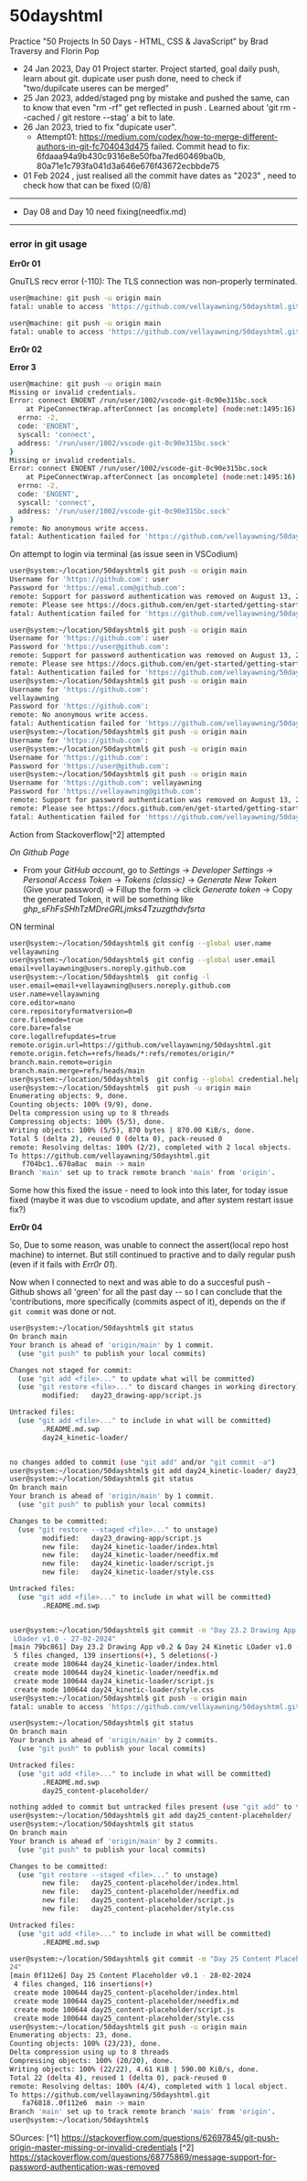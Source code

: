 # 50dayshtml

Practice "50 Projects In 50 Days - HTML, CSS &amp; JavaScript" by Brad Traversy and Florin Pop

- 24 Jan 2023, Day 01 Project starter. Project started, goal daily push, learn about git. dupicate user push done, need to check if "two/dupilcate useres can be merged"
- 25 Jan 2023, added/staged png by mistake and pushed the same, can to know that even "rm -rf" get reflected in push . Learned about 'git rm --cached / git restore --stag' a bit to late.
- 26 Jan 2023, tried to fix "dupicate user".
  - Attempt01: https://medium.com/codex/how-to-merge-different-authors-in-git-fc704043d475 failed.
    Commit head to fix: 6fdaaa94a9b430c9316e8e50fba7fed60469ba0b, 80a71e1c793fa041d3a646e676f43672ecbbde75
- 01 Feb 2024 , just realised all the commit have dates as "2023" , need to check how that can be fixed (0/8)

---

- Day 08 and Day 10 need fixing(needfix.md)

---

### error in git usage

**Err0r 01**

GnuTLS recv error (-110): The TLS connection was non-properly terminated.

```bash
user@machine: git push -u origin main
fatal: unable to access 'https://github.com/vellayawning/50dayshtml.git/': Could not resolve host: github.com
```

```bash
user@machine: git push -u origin main
fatal: unable to access 'https://github.com/vellayawning/50dayshtml.git/': GnuTLS recv error (-110): The TLS connection was non-properly terminated.
```

**Err0r 02**

**Error 3**

```bash
user@machine: git push -u origin main
Missing or invalid credentials.
Error: connect ENOENT /run/user/1002/vscode-git-0c90e315bc.sock
    at PipeConnectWrap.afterConnect [as oncomplete] (node:net:1495:16) {
  errno: -2,
  code: 'ENOENT',
  syscall: 'connect',
  address: '/run/user/1002/vscode-git-0c90e315bc.sock'
}
Missing or invalid credentials.
Error: connect ENOENT /run/user/1002/vscode-git-0c90e315bc.sock
    at PipeConnectWrap.afterConnect [as oncomplete] (node:net:1495:16) {
  errno: -2,
  code: 'ENOENT',
  syscall: 'connect',
  address: '/run/user/1002/vscode-git-0c90e315bc.sock'
}
remote: No anonymous write access.
fatal: Authentication failed for 'https://github.com/vellayawning/50dayshtml.git/'
```

On attempt to login via terminal (as issue seen in VSCodium)

```bash
user@system:~/location/50dayshtml$ git push -u origin main
Username for 'https://github.com': user
Password for 'https://emal.com@github.com':
remote: Support for password authentication was removed on August 13, 2021.
remote: Please see https://docs.github.com/en/get-started/getting-started-with-git/about-remote-repositories#cloning-with-https-urls for information on currently recommended modes of authentication.
fatal: Authentication failed for 'https://github.com/vellayawning/50dayshtml.git/'

user@system:~/location/50dayshtml$ git push -u origin main
Username for 'https://github.com': user
Password for 'https://user@github.com':
remote: Support for password authentication was removed on August 13, 2021.
remote: Please see https://docs.github.com/en/get-started/getting-started-with-git/about-remote-repositories#cloning-with-https-urls for information on currently recommended modes of authentication.
fatal: Authentication failed for 'https://github.com/vellayawning/50dayshtml.git/'
user@system:~/location/50dayshtml$ git push -u origin main
Username for 'https://github.com':
vellayawning
Password for 'https://github.com':
remote: No anonymous write access.
fatal: Authentication failed for 'https://github.com/vellayawning/50dayshtml.git/'
user@system:~/location/50dayshtml$ git push -u origin main
Username for 'https://github.com':
user@system:~/location/50dayshtml$ git push -u origin main
Username for 'https://github.com':
Password for 'https://user@github.com':
user@system:~/location/50dayshtml$ git push -u origin main
Username for 'https://github.com': vellayawning
Password for 'https://vellayawning@github.com':
remote: Support for password authentication was removed on August 13, 2021.
remote: Please see https://docs.github.com/en/get-started/getting-started-with-git/about-remote-repositories#cloning-with-https-urls for information on currently recommended modes of authentication.
fatal: Authentication failed for 'https://github.com/vellayawning/50dayshtml.git/'

```

Action from Stackoverflow[^2] attempted

_On Github Page_

- From your _GitHub account_, go to _Settings_ -> _Developer Settings_ -> _Personal Access Token_ -> _Tokens (classic)_ -> _Generate New Token_ (Give your password) -> Fillup the form -> click _Generate token_ -> Copy the generated Token, it will be something like _ghp_sFhFsSHhTzMDreGRLjmks4Tzuzgthdvfsrta_

ON terminal

```bash
user@system:~/location/50dayshtml$ git config --global user.name
vellayawning
user@system:~/location/50dayshtml$ git config --global user.email
email+vellayawning@users.noreply.github.com
user@system:~/location/50dayshtml$  git config -l
user.email=email+vellayawning@users.noreply.github.com
user.name=vellayawning
core.editor=nano
core.repositoryformatversion=0
core.filemode=true
core.bare=false
core.logallrefupdates=true
remote.origin.url=https://github.com/vellayawning/50dayshtml.git
remote.origin.fetch=+refs/heads/*:refs/remotes/origin/*
branch.main.remote=origin
branch.main.merge=refs/heads/main
user@system:~/location/50dayshtml$  git config --global credential.helper cache
user@system:~/location/50dayshtml$  git push -u origin main
Enumerating objects: 9, done.
Counting objects: 100% (9/9), done.
Delta compression using up to 8 threads
Compressing objects: 100% (5/5), done.
Writing objects: 100% (5/5), 870 bytes | 870.00 KiB/s, done.
Total 5 (delta 2), reused 0 (delta 0), pack-reused 0
remote: Resolving deltas: 100% (2/2), completed with 2 local objects.
To https://github.com/vellayawning/50dayshtml.git
   f704bc1..670a8ac  main -> main
Branch 'main' set up to track remote branch 'main' from 'origin'.
```

Some how this fixed the issue - need to look into this later, for today issue fixed (maybe it was due to vscodium update, and after system restart issue fix?)

**Err0r 04**

So, Due to some reason, was unable to connect the assert(local repo host machine) to internet. But still continued to practive and to daily regular push (even if it fails with _Err0r 01_).

Now when I connected to next and was able to do a succesful push - Github shows all 'green' for all the past day -- so I can conclude that the 'contributions, more specifically (commits aspect of it), depends on the if `git commit` was done or not.

```bash
user@system:~/location/50dayshtml$ git status
On branch main
Your branch is ahead of 'origin/main' by 1 commit.
  (use "git push" to publish your local commits)

Changes not staged for commit:
  (use "git add <file>..." to update what will be committed)
  (use "git restore <file>..." to discard changes in working directory)
        modified:   day23_drawing-app/script.js

Untracked files:
  (use "git add <file>..." to include in what will be committed)
        .README.md.swp
        day24_kinetic-loader/


no changes added to commit (use "git add" and/or "git commit -a")
user@system:~/location/50dayshtml$ git add day24_kinetic-loader/ day23_drawing-app/
user@system:~/location/50dayshtml$ git status
On branch main
Your branch is ahead of 'origin/main' by 1 commit.
  (use "git push" to publish your local commits)

Changes to be committed:
  (use "git restore --staged <file>..." to unstage)
        modified:   day23_drawing-app/script.js
        new file:   day24_kinetic-loader/index.html
        new file:   day24_kinetic-loader/needfix.md
        new file:   day24_kinetic-loader/script.js
        new file:   day24_kinetic-loader/style.css

Untracked files:
  (use "git add <file>..." to include in what will be committed)
        .README.md.swp


user@system:~/location/50dayshtml$ git commit -m "Day 23.2 Drawing App v0.2 & Day 24 Kinetic
 LOader v1.0 - 27-02-2024"
[main 79bc861] Day 23.2 Drawing App v0.2 & Day 24 Kinetic LOader v1.0 - 27-02-2024
 5 files changed, 139 insertions(+), 5 deletions(-)
 create mode 100644 day24_kinetic-loader/index.html
 create mode 100644 day24_kinetic-loader/needfix.md
 create mode 100644 day24_kinetic-loader/script.js
 create mode 100644 day24_kinetic-loader/style.css
user@system:~/location/50dayshtml$ git push -u origin main
fatal: unable to access 'https://github.com/vellayawning/50dayshtml.git/': Could not resolve host: github.com

user@system:~/location/50dayshtml$ git status
On branch main
Your branch is ahead of 'origin/main' by 2 commits.
  (use "git push" to publish your local commits)

Untracked files:
  (use "git add <file>..." to include in what will be committed)
        .README.md.swp
        day25_content-placeholder/

nothing added to commit but untracked files present (use "git add" to track)
user@system:~/location/50dayshtml$ git add day25_content-placeholder/
user@system:~/location/50dayshtml$ git status
On branch main
Your branch is ahead of 'origin/main' by 2 commits.
  (use "git push" to publish your local commits)

Changes to be committed:
  (use "git restore --staged <file>..." to unstage)
        new file:   day25_content-placeholder/index.html
        new file:   day25_content-placeholder/needfix.md
        new file:   day25_content-placeholder/script.js
        new file:   day25_content-placeholder/style.css

Untracked files:
  (use "git add <file>..." to include in what will be committed)
        .README.md.swp

user@system:~/location/50dayshtml$ git commit -m "Day 25 Content Placeholder v0.1 - 28-02-20
24"
[main 0f112e6] Day 25 Content Placeholder v0.1 - 28-02-2024
 4 files changed, 116 insertions(+)
 create mode 100644 day25_content-placeholder/index.html
 create mode 100644 day25_content-placeholder/needfix.md
 create mode 100644 day25_content-placeholder/script.js
 create mode 100644 day25_content-placeholder/style.css
user@system:~/location/50dayshtml$ git push -u origin main
Enumerating objects: 23, done.
Counting objects: 100% (23/23), done.
Delta compression using up to 8 threads
Compressing objects: 100% (20/20), done.
Writing objects: 100% (22/22), 4.61 KiB | 590.00 KiB/s, done.
Total 22 (delta 4), reused 1 (delta 0), pack-reused 0
remote: Resolving deltas: 100% (4/4), completed with 1 local object.
To https://github.com/vellayawning/50dayshtml.git
   fa76818..0f112e6  main -> main
Branch 'main' set up to track remote branch 'main' from 'origin'.
user@system:~/location/50dayshtml$
```

SOurces:
[^1] https://stackoverflow.com/questions/62697845/git-push-origin-master-missing-or-invalid-credentials
[^2] https://stackoverflow.com/questions/68775869/message-support-for-password-authentication-was-removed
